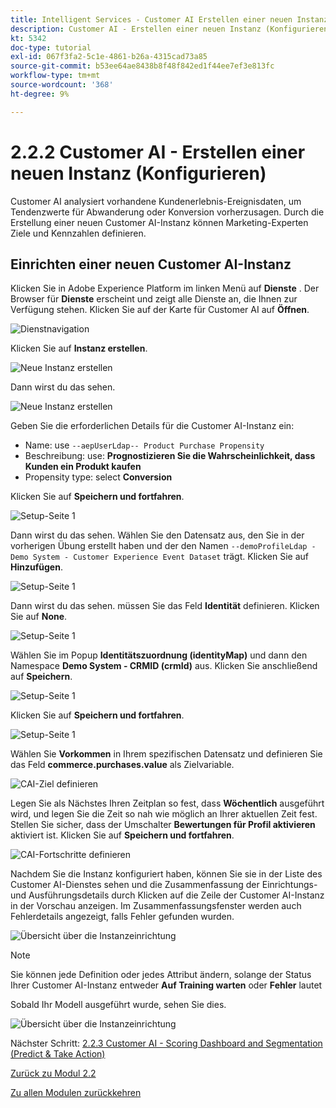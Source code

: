 ```yaml
---
title: Intelligent Services - Customer AI Erstellen einer neuen Instanz (Konfigurieren)
description: Customer AI - Erstellen einer neuen Instanz (Konfigurieren)
kt: 5342
doc-type: tutorial
exl-id: 067f3fa2-5c1e-4861-b26a-4315cad73a85
source-git-commit: b53ee64ae8438b8f48f842ed1f44ee7ef3e813fc
workflow-type: tm+mt
source-wordcount: '368'
ht-degree: 9%

---
```


# 2.2.2 Customer AI - Erstellen einer neuen Instanz (Konfigurieren)

Customer AI analysiert vorhandene Kundenerlebnis-Ereignisdaten, um Tendenzwerte für Abwanderung oder Konversion vorherzusagen. Durch die Erstellung einer neuen Customer AI-Instanz können Marketing-Experten Ziele und Kennzahlen definieren.

## Einrichten einer neuen Customer AI-Instanz

Klicken Sie in Adobe Experience Platform im linken Menü auf **Dienste** . Der Browser für **Dienste** erscheint und zeigt alle Dienste an, die Ihnen zur Verfügung stehen. Klicken Sie auf der Karte für Customer AI auf **Öffnen**.

![Dienstnavigation](./images/navigatetoservice.png)

Klicken Sie auf **Instanz erstellen**.

![Neue Instanz erstellen](./images/createnewinstance.png)

Dann wirst du das sehen.

![Neue Instanz erstellen](./images/custai1.png)


Geben Sie die erforderlichen Details für die Customer AI-Instanz ein:

- Name: use `--aepUserLdap-- Product Purchase Propensity`
- Beschreibung: use: **Prognostizieren Sie die Wahrscheinlichkeit, dass Kunden ein Produkt kaufen**
- Propensity type: select **Conversion**

Klicken Sie auf **Speichern und fortfahren**.

![Setup-Seite 1](./images/setuppage1.png)

Dann wirst du das sehen. Wählen Sie den Datensatz aus, den Sie in der vorherigen Übung erstellt haben und der den Namen `--demoProfileLdap - Demo System - Customer Experience Event Dataset` trägt. Klicken Sie auf **Hinzufügen**.

![Setup-Seite 1](./images/custai2.png)

Dann wirst du das sehen. müssen Sie das Feld **Identität** definieren. Klicken Sie auf **None**.

![Setup-Seite 1](./images/custai2a.png)

Wählen Sie im Popup **Identitätszuordnung (identityMap)** und dann den Namespace **Demo System - CRMID (crmId)** aus. Klicken Sie anschließend auf **Speichern**.

![Setup-Seite 1](./images/custai2b.png)

Klicken Sie auf **Speichern und fortfahren**.

![Setup-Seite 1](./images/custai2c.png)

Wählen Sie **Vorkommen** in Ihrem spezifischen Datensatz und definieren Sie das Feld **commerce.purchases.value** als Zielvariable.

![CAI-Ziel definieren](./images/caidefinegoal.png)

Legen Sie als Nächstes Ihren Zeitplan so fest, dass **Wöchentlich** ausgeführt wird, und legen Sie die Zeit so nah wie möglich an Ihrer aktuellen Zeit fest. Stellen Sie sicher, dass der Umschalter **Bewertungen für Profil aktivieren** aktiviert ist. Klicken Sie auf **Speichern und fortfahren**.

![CAI-Fortschritte definieren](./images/caiadvancepage.png)

Nachdem Sie die Instanz konfiguriert haben, können Sie sie in der Liste des Customer AI-Dienstes sehen und die Zusammenfassung der Einrichtungs- und Ausführungsdetails durch Klicken auf die Zeile der Customer AI-Instanz in der Vorschau anzeigen. Im Zusammenfassungsfenster werden auch Fehlerdetails angezeigt, falls Fehler gefunden wurden.

![Übersicht über die Instanzeinrichtung](./images/caiinstancesummary.png)

>[!NOTE]
>
>Sie können jede Definition oder jedes Attribut ändern, solange der Status Ihrer Customer AI-Instanz entweder **Auf Training warten** oder **Fehler** lautet

Sobald Ihr Modell ausgeführt wurde, sehen Sie dies.

![Übersicht über die Instanzeinrichtung](./images/caiinstancesummary1.png)


Nächster Schritt: [2.2.3 Customer AI - Scoring Dashboard and Segmentation (Predict &amp; Take Action)](./ex3.md)

[Zurück zu Modul 2.2](./intelligent-services.md)

[Zu allen Modulen zurückkehren](./../../../overview.md)
